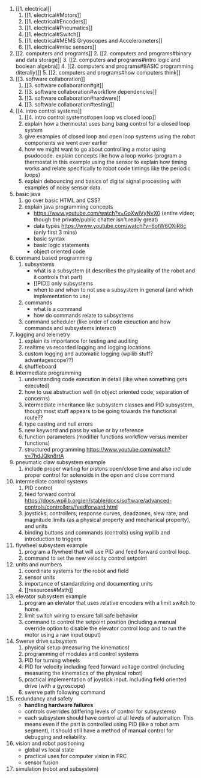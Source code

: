 1. [[1. electrical]]
	1. [[1. electrical#Motors]]
	2. [[1. electrical#Encoders]]
	3. [[1. electrical#Pneumatics]]
	4. [[1. electrical#Switch]]
	5. [[1. electrical#MEMS Gryoscopes and Accelerometers]]
	6. [[1. electrical#misc sensors]]
2. [[2. computers and programs]]
	2. [[2. computers and programs#binary and data storage]]
	3. [[2. computers and programs#intro logic and boolean algebra]]
	4. [[2. computers and programs#BASIC programming (literally)]]
	5. [[2. computers and programs#how computers think]]
3. [[3. software collaboration]]
	1. [[3. software collaboration#git]]
	3. [[3. software collaboration#workflow dependencies]]
	4. [[3. software collaboration#hardware]]
	5. [[3. software collaboration#testing]]
4. [[4. intro control systems]]
	1. [[4. intro control systems#open loop vs closed loop]]
	2. explain how a thermostat uses bang bang control for a closed loop system
	3. give examples of closed loop and open loop systems using the robot components we went over earlier
	4. how we might want to go about controlling a motor using psudocode. explain concepts like how a loop works (program a thermostat in this example using the sensor to explain how timing works and relate specifically to robot code timings like the periodic loops)
	5. explain debouncing and basics of digital signal processing with examples of noisy sensor data.
5. basic java
	1. go over basic HTML and CSS?
	2. explain java programming concepts
		- https://www.youtube.com/watch?v=GoXwIVyNvX0 (entire video; though the private/public chatter isn't really great)
		- data types https://www.youtube.com/watch?v=6otW6OXjR8c (only first 3 mins)
		- basic syntax
		- basic logic statements
		- object oriented code
7. command based programming
	1. subsystems
		- what is a subsystem (it describes the physicality of the robot and it controls that part)
		- [[PID]] only subsystems
		- when to and when to not use a subsystem in general (and which implementation to use)
	1. commands
		- what is a command
		- how do commands relate to subsystems
	2. command scheduler (like order of code exeuction and how commands and subsystems interact)
8. logging and telemetry
	1. explain its importance for testing and auditing
	2. realtime vs recorded logging and logging locations
	3. custom logging and automatic logging (wpilib stuff? advantagescope??)
	4. shuffleboard
9. intermediate programming
	1. understanding code execution in detail (like when something gets executed)
	2. how to use abstraction well (in object oriented code, separation of concerns)
	3. intermediate inheritance like subsystem classes and PID subsystem, though most stuff appears to be going towards the functional route??
	4. type casting and null errors
	5. new keyword and pass by value or by reference
	6. function parameters (modifier functions workflow versus member functions)
	7. structured programming https://www.youtube.com/watch?v=7hdJQkn8rtA
10. pneumatic claw subsystem example
	1. include proper waiting for pistons open/close time and also include proper control for solenoids in the open and close command
11. intermediate control systems
	1. PID control
	2. feed forward control https://docs.wpilib.org/en/stable/docs/software/advanced-controls/controllers/feedforward.html
	3. joysticks, controllers, response curves, deadzones, slew rate, and magnitude limits (as a physical property and mechanical property), and units
	4. binding buttons and commands (controls) using wpilib and introduction to triggers
12. flywheel subsystem example
	1. program a flywheel that will use PID and feed forward control loop.
	2. command to set the new velocity control setpoint
13. units and numbers
	1. coordinate systems for the robot and field
	2. sensor units
	3. importance of standardizing and documenting units
	4. [[resources#Math]]
14. elevator subsystem example
	1. program an elevator that uses relative encoders with a limit switch to home.
	2. limit switch wiring to ensure fail safe behavior
	3. command to control the setpoint position (including a manual override option to disable the elevator control loop and to run the motor using a raw input ouput)
15. Swerve drive subsystem
	1. physical setup (measuring the kinematics)
	2. programming of modules and control systems
	3. PID for turning wheels
	4. PID for velocity including feed forward voltage control (including measuring the kinematics of the physical robot)
	5. practical implementation of joystick input. including field oriented drive (with a gyroscope)
	6. swerve path following command
16. redundancy and safety 
	- **handling hardware failures**
	- controls overrides (differing levels of control for subsystems)
	- each subsystem should have control at all levels of automation. This means even if the part is controlled using PID (like a robot arm segment), it should still have a method of manual control for debugging and reliability.
17. vision and robot positioning
	- global vs local state
	- practical uses for computer vision in FRC
	- sensor fusion
18. simulation (robot and subsystem)